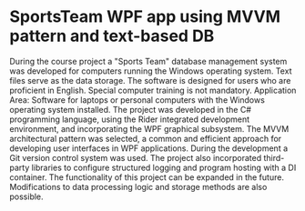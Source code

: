 # SportsTeam WPF app using MVVM pattern and text-based DB

During the course project a "Sports Team" database management system was developed for computers running the Windows operating system. Text files serve as the data storage.
The software is designed for users who are proficient in English. Special computer training is not mandatory.
Application Area: Software for laptops or personal computers with the Windows operating system installed. The project was developed in the C# programming language, using the Rider integrated development environment, and incorporating the WPF graphical subsystem. The MVVM architectural pattern was selected, a common and efficient approach for developing user interfaces in WPF applications. During the development a Git version control system was used. The project also incorporated third-party libraries to configure structured logging and program hosting with a DI container.
The functionality of this project can be expanded in the future. Modifications to data processing logic and storage methods are also possible.